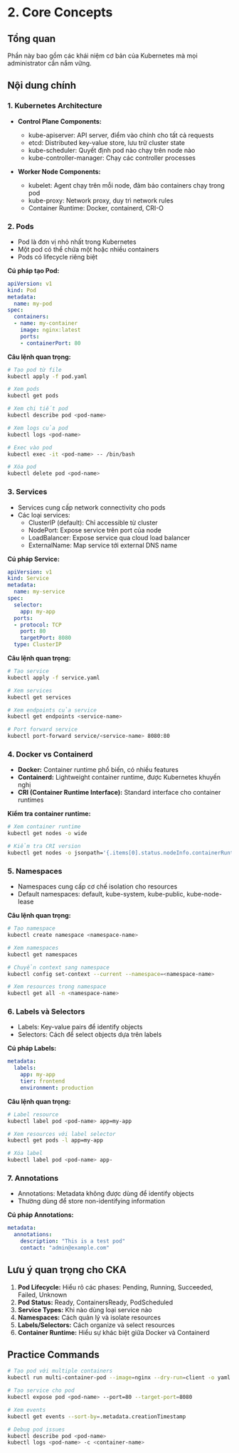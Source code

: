 # 2. Core Concepts

## Tổng quan
Phần này bao gồm các khái niệm cơ bản của Kubernetes mà mọi administrator cần nắm vững.

## Nội dung chính

### 1. Kubernetes Architecture
- **Control Plane Components:**
  - kube-apiserver: API server, điểm vào chính cho tất cả requests
  - etcd: Distributed key-value store, lưu trữ cluster state
  - kube-scheduler: Quyết định pod nào chạy trên node nào
  - kube-controller-manager: Chạy các controller processes

- **Worker Node Components:**
  - kubelet: Agent chạy trên mỗi node, đảm bảo containers chạy trong pod
  - kube-proxy: Network proxy, duy trì network rules
  - Container Runtime: Docker, containerd, CRI-O

### 2. Pods
- Pod là đơn vị nhỏ nhất trong Kubernetes
- Một pod có thể chứa một hoặc nhiều containers
- Pods có lifecycle riêng biệt

**Cú pháp tạo Pod:**
```yaml
apiVersion: v1
kind: Pod
metadata:
  name: my-pod
spec:
  containers:
  - name: my-container
    image: nginx:latest
    ports:
    - containerPort: 80
```

**Câu lệnh quan trọng:**
```bash
# Tạo pod từ file
kubectl apply -f pod.yaml

# Xem pods
kubectl get pods

# Xem chi tiết pod
kubectl describe pod <pod-name>

# Xem logs của pod
kubectl logs <pod-name>

# Exec vào pod
kubectl exec -it <pod-name> -- /bin/bash

# Xóa pod
kubectl delete pod <pod-name>
```

### 3. Services
- Services cung cấp network connectivity cho pods
- Các loại services:
  - ClusterIP (default): Chỉ accessible từ cluster
  - NodePort: Expose service trên port của node
  - LoadBalancer: Expose service qua cloud load balancer
  - ExternalName: Map service tới external DNS name

**Cú pháp Service:**
```yaml
apiVersion: v1
kind: Service
metadata:
  name: my-service
spec:
  selector:
    app: my-app
  ports:
  - protocol: TCP
    port: 80
    targetPort: 8080
  type: ClusterIP
```

**Câu lệnh quan trọng:**
```bash
# Tạo service
kubectl apply -f service.yaml

# Xem services
kubectl get services

# Xem endpoints của service
kubectl get endpoints <service-name>

# Port forward service
kubectl port-forward service/<service-name> 8080:80
```

### 4. Docker vs Containerd
- **Docker:** Container runtime phổ biến, có nhiều features
- **Containerd:** Lightweight container runtime, được Kubernetes khuyến nghị
- **CRI (Container Runtime Interface):** Standard interface cho container runtimes

**Kiểm tra container runtime:**
```bash
# Xem container runtime
kubectl get nodes -o wide

# Kiểm tra CRI version
kubectl get nodes -o jsonpath='{.items[0].status.nodeInfo.containerRuntimeVersion}'
```

### 5. Namespaces
- Namespaces cung cấp cơ chế isolation cho resources
- Default namespaces: default, kube-system, kube-public, kube-node-lease

**Câu lệnh quan trọng:**
```bash
# Tạo namespace
kubectl create namespace <namespace-name>

# Xem namespaces
kubectl get namespaces

# Chuyển context sang namespace
kubectl config set-context --current --namespace=<namespace-name>

# Xem resources trong namespace
kubectl get all -n <namespace-name>
```

### 6. Labels và Selectors
- Labels: Key-value pairs để identify objects
- Selectors: Cách để select objects dựa trên labels

**Cú pháp Labels:**
```yaml
metadata:
  labels:
    app: my-app
    tier: frontend
    environment: production
```

**Câu lệnh quan trọng:**
```bash
# Label resource
kubectl label pod <pod-name> app=my-app

# Xem resources với label selector
kubectl get pods -l app=my-app

# Xóa label
kubectl label pod <pod-name> app-
```

### 7. Annotations
- Annotations: Metadata không được dùng để identify objects
- Thường dùng để store non-identifying information

**Cú pháp Annotations:**
```yaml
metadata:
  annotations:
    description: "This is a test pod"
    contact: "admin@example.com"
```

## Lưu ý quan trọng cho CKA
1. **Pod Lifecycle:** Hiểu rõ các phases: Pending, Running, Succeeded, Failed, Unknown
2. **Pod Status:** Ready, ContainersReady, PodScheduled
3. **Service Types:** Khi nào dùng loại service nào
4. **Namespaces:** Cách quản lý và isolate resources
5. **Labels/Selectors:** Cách organize và select resources
6. **Container Runtime:** Hiểu sự khác biệt giữa Docker và Containerd

## Practice Commands
```bash
# Tạo pod với multiple containers
kubectl run multi-container-pod --image=nginx --dry-run=client -o yaml > multi-pod.yaml

# Tạo service cho pod
kubectl expose pod <pod-name> --port=80 --target-port=8080

# Xem events
kubectl get events --sort-by=.metadata.creationTimestamp

# Debug pod issues
kubectl describe pod <pod-name>
kubectl logs <pod-name> -c <container-name>
``` 
